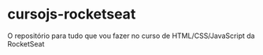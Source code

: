 # cursojs-rocketseat
O repositório para tudo que vou fazer no curso de HTML/CSS/JavaScript da RocketSeat
